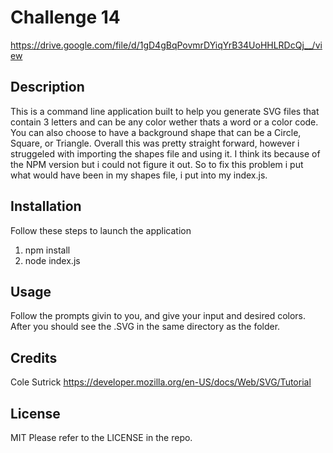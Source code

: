 # Challenge 14

https://drive.google.com/file/d/1gD4gBqPovmrDYiqYrB34UoHHLRDcQj__/view 

## Description

This is a command line application built to help you generate SVG files that contain 3 letters and can be any color wether thats a word or a color code. You can also choose to have a background shape that can be a Circle, Square, or Triangle. Overall this was pretty straight forward, however i struggeled with importing the shapes file and using it. I think its because of the NPM version but i could not figure it out. So to fix this problem i put what would have been in my shapes file, i put into my index.js.

## Installation

Follow these steps to launch the application
1. npm install
2. node index.js

## Usage

Follow the prompts givin to you, and give your input and desired colors. After you should see the .SVG in the same directory as the folder.

## Credits

Cole Sutrick
https://developer.mozilla.org/en-US/docs/Web/SVG/Tutorial 

## License

MIT
Please refer to the LICENSE in the repo.